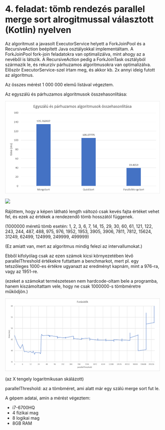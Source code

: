 # 4. feladat: tömb rendezés parallel merge sort alrogitmussal választott (Kotlin) nyelven

Az algoritmust a javasolt ExecutorService helyett a ForkJoinPool és a RecursiveAction beépített Java osztályokkal implementáltam. A ForkJoinPool fork-join feladatokra van optimalizálva, mint ahogy az a nevéből is látszik. A RecursiveAction pedig a ForkJoinTask osztályból származik le, és rekurzív párhuzamos algoritmusokra van optimalizálva. Először ExecutorService-szel írtam meg, és akkor kb. 2x annyi ideig futott az algoritmus.

Az összes mérést 1 000 000 elemű listával végeztem.

Az egyszálú és párhuzamos algoritmusok összehasonlítása:

![](results/singlethread_vs_parallel.png)

![](results/parallelThreshold_code.png)

Rájöttem, hogy a képen látható length változó csak kevés fajta értéket vehet fel, és ezek az értékek a rendezendő tömb hosszától függenek.

(1000000 méretű tömb esetén: 1, 2, 3, 6, 7, 14, 15, 29, 30, 60, 61, 121, 122, 243, 244, 487, 488, 975, 976, 1952, 1953, 3905, 3906, 7811, 7812, 15624, 31249, 62499, 124999, 249999, 499999)

(Ez amiatt van, mert az algoritmus mindig felezi az intervallumokat.)

Ebből kifolyólag csak az ezen számok kicsi környezetében lévő parallelThreshold értékekre futtattam a benchmarkot, mert pl. egy tetszőleges 1000-es értékre ugyanazt az eredményt kapnám, mint a 976-ra, vagy az 1951-re.

(ezeket a számokat természetesen nem hardcode-oltam bele a programba, hanem kiszámoltattam vele, hogy ne csak 1000000-s tömbméretre működjön.)

![](results/paralellmergesort_benchmark.png)

(az X tengely logaritmikusan skálázott)

parallelThreshold: az a tömbméret, ami alatt már egy szálú merge sort fut le.


A gépem adatai, amin a mérést végeztem:

- i7-6700HQ
- 4 fizikai mag
- 8 logikai mag
- 8GB RAM
